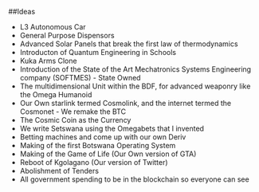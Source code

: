 ##Ideas
- L3 Autonomous Car
- General Purpose Dispensors
- Advanced Solar Panels that break the first law of thermodynamics
- Introducton of Quantum Engineering in Schools
- Kuka Arms Clone
- Introduction of the State of the Art Mechatronics Systems Engineering company (SOFTMES) -  State Owned
- The multidimensional Unit within the BDF, for advanced weaponry like the Omega Humanoid
- Our Own starlink termed Cosmolink, and the internet termed the Cosmonet -  We remake the BTC
- The Cosmic Coin as the Currency
- We write Setswana using the Omegabets that I invented
- Betting machines and come up with our own Deriv
- Making of the first Botswana Operating System
- Making of the Game of Life (Our Own version of GTA)
- Reboot of Kgolagano (Our version of Twitter)
- Abolishment of Tenders
- All government spending to be in the blockchain so everyone can see
